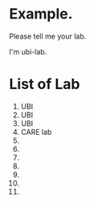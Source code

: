 
# Example. 
Please tell me your lab.

I'm ubi-lab.

# List of Lab
1. UBI  
2. UBI
3.  UBI  
4. CARE lab
5.
6.
7.
8.
9.
10.
11.
